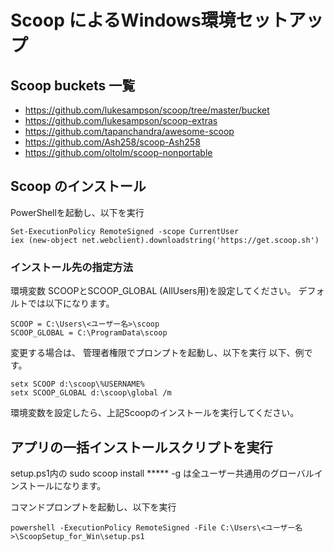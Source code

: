 # Scoop によるWindows環境セットアップ

## Scoop buckets 一覧

- https://github.com/lukesampson/scoop/tree/master/bucket
- https://github.com/lukesampson/scoop-extras
- https://github.com/tapanchandra/awesome-scoop
- https://github.com/Ash258/scoop-Ash258
- https://github.com/oltolm/scoop-nonportable

## Scoop のインストール
PowerShellを起動し、以下を実行

```
Set-ExecutionPolicy RemoteSigned -scope CurrentUser
iex (new-object net.webclient).downloadstring('https://get.scoop.sh')
```

### インストール先の指定方法
環境変数 SCOOPとSCOOP_GLOBAL (AllUsers用)を設定してください。
デフォルトでは以下になります。

```
SCOOP = C:\Users\<ユーザー名>\scoop
SCOOP_GLOBAL = C:\ProgramData\scoop
```

変更する場合は、
管理者権限でプロンプトを起動し、以下を実行
以下、例です。

```
setx SCOOP d:\scoop\%USERNAME%
setx SCOOP_GLOBAL d:\scoop\global /m
```

環境変数を設定したら、上記Scoopのインストールを実行してください。


## アプリの一括インストールスクリプトを実行
setup.ps1内の
sudo scoop install ***** -g
は全ユーザー共通用のグローバルインストールになります。

コマンドプロンプトを起動し、以下を実行

```
powershell -ExecutionPolicy RemoteSigned -File C:\Users\<ユーザー名>\ScoopSetup_for_Win\setup.ps1
```

